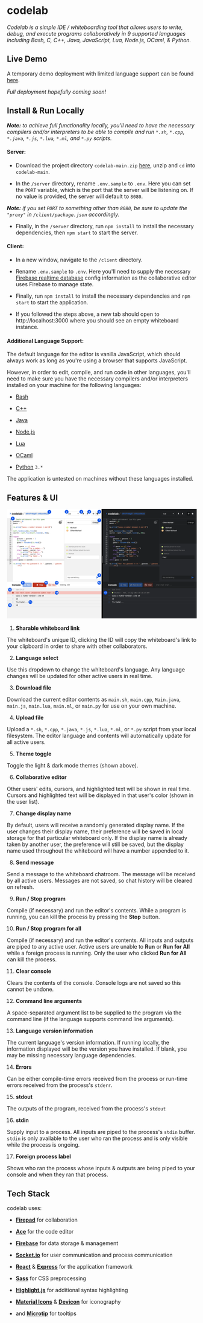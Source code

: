 
# codelab

*Codelab is a simple IDE / whiteboarding tool that allows users to write, debug, and execute programs collaboratively in 9 supported languages including Bash, C, C++, Java, JavaScript, Lua, Node.js, OCaml, & Python.*

  

## Live Demo

A temporary demo deployment with limited language support can be found [here](https://codelab-demo.herokuapp.com/).

*Full deployment hopefully coming soon!*

## Install & Run Locally

***Note:** to achieve full functionality locally, you'll need to have the necessary compilers and/or interpreters to be able to compile and run `*.sh`, `*.cpp`, `*.java`, `*.js`, `*.lua`, `*.ml`, and `*.py` scripts.*

  

#### Server:

* Download the project directory `codelab-main.zip`  [here](https://github.com/mhollingshead/codelab/archive/refs/heads/main.zip), unzip and `cd` into `codelab-main`.

* In the `/server` directory, rename `.env.sample` to `.env`. Here you can set the `PORT` variable, which is the port that the server will be listening on. If no value is provided, the server will default to `8080`.

***Note:** if you set `PORT` to something other than `8080`, be sure to update the `"proxy"` in `/client/package.json` accordingly.*

  

* Finally, in the `/server` directory, run `npm install` to install the necessary dependencies, then `npm start` to start the server.

  

#### Client:

* In a new window, navigate to the `/client` directory.

* Rename `.env.sample` to `.env`. Here you'll need to supply the necessary [Firebase realtime database](https://firebase.google.com/products/realtime-database) config information as the collaborative editor uses Firebase to manage state.

* Finally, run `npm install` to install the necessary dependencies and `npm start` to start the application.

* If you followed the steps above, a new tab should open to http://localhost:3000 where you should see an empty whiteboard instance.

  

#### Additional Language Support:

The default language for the editor is vanilla JavaScript, which should always work as long as you're using a browser that supports JavaScript.

  

However, in order to edit, compile, and run code in other languages, you'll need to make sure you have the necessary compilers and/or interpreters installed on your machine for the following languages:

*  [Bash](https://www.gnu.org/software/bash/)

*  [C++](https://www.cplusplus.com/)

*  [Java](https://www.java.com/en/)

*  [Node.js](https://nodejs.org/en/)

*  [Lua](https://www.lua.org/)

*  [OCaml](https://ocaml.org/)

*  [Python](https://www.python.org/) `3.*`

  

The application is untested on machines without these languages installed.

  

## Features & UI

![enter image description here](/client/public/UI-01.png)

  

1.  **Sharable whiteboard link**

  

The whiteboard's unique ID, clicking the ID will copy the whiteboard's link to your clipboard in order to share with other collaborators.

  

2.  **Language select**

  

Use this dropdown to change the whiteboard's language. Any language changes will be updated for other active users in real time.

  

3.  **Download file**

  

Download the current editor contents as `main.sh`, `main.cpp`, `Main.java`, `main.js`, `main.lua`, `main.ml`, or `main.py` for use on your own machine.

  

4.  **Upload file**

  

Upload a `*.sh`, `*.cpp`, `*.java`, `*.js`, `*.lua`, `*.ml`, or `*.py` script from your local filesystem. The editor language and contents will automatically update for all active users.

  

5.  **Theme toggle**

  

Toggle the light & dark mode themes (shown above).

  

6.  **Collaborative editor**

  

Other users' edits, cursors, and highlighted text will be shown in real time. Cursors and highlighted text will be displayed in that user's color (shown in the user list).

  

7.  **Change display name**

  

By default, users will receive a randomly generated display name. If the user changes their display name, their preference will be saved in local storage for that particular whiteboard only. If the display name is already taken by another user, the preference will still be saved, but the display name used throughout the whiteboard will have a number appended to it.

  

8.  **Send message**

  

Send a message to the whiteboard chatroom. The message will be received by all active users. Messages are not saved, so chat history will be cleared on refresh.

  

9.  **Run / Stop program**

  

Compile (if necessary) and run the editor's contents. While a program is running, you can kill the process by pressing the **Stop** button.

  

10.  **Run / Stop program for all**

  

Compile (if necessary) and run the editor's contents. All inputs and outputs are piped to any active user. Active users are unable to **Run** or **Run for All** while a foreign process is running. Only the user who clicked **Run for All** can kill the process.

  

11.  **Clear console**

  

Clears the contents of the console. Console logs are not saved so this cannot be undone.

  

12.  **Command line arguments**

  

A space-separated argument list to be supplied to the program via the command line (if the language supports command line arguments).

  

13.  **Language version information**

  

The current language's version information. If running locally, the information displayed will be the version you have installed. If blank, you may be missing necessary language dependencies.

  

14.  **Errors**

  

Can be either compile-time errors received from the process or run-time errors received from the process's `stderr`.

  

15.  **stdout**

  

The outputs of the program, received from the process's `stdout`

  

16.  **stdin**

  

Supply input to a process. All inputs are piped to the process's `stdin` buffer. `stdin` is only available to the user who ran the process and is only visible while the process is ongoing.

  

17.  **Foreign process label**

  

Shows who ran the process whose inputs & outputs are being piped to your console and when they ran that process.

  

## Tech Stack

codelab uses:

*  **[Firepad](https://firepad.io/)** for collaboration

*  **[Ace](https://ace.c9.io/)** for the code editor

*  **[Firebase](https://firebase.google.com/)** for data storage & management

*  **[Socket.io](https://socket.io/)** for user communication and process communication

*  **[React](https://reactjs.org/)** & **[Express](https://expressjs.com/)** for the application framework

*  **[Sass](https://sass-lang.com/)** for CSS preprocessing

*  **[Highlight.js](https://highlightjs.org/)** for additional syntax highlighting

*  **[Material Icons](https://google.github.io/material-design-icons/)** & **[Devicon](https://devicon.dev/)** for iconography

* and **[Microtip](https://microtip.vercel.app/)** for tooltips